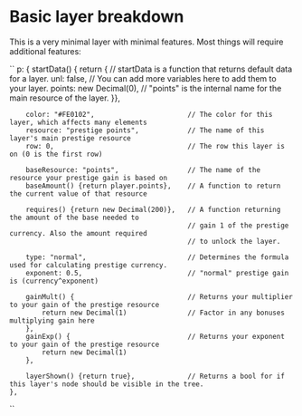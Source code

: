 # Basic layer breakdown

This is a very minimal layer with minimal features. Most things will require additional features:

``
p: {
        startData() { return {                  // startData is a function that returns default data for a layer. 
            unl: false,                         // You can add more variables here to add them to your layer.
            points: new Decimal(0),             // "points" is the internal name for the main resource of the layer.
        }},

        color: "#FE0102",                       // The color for this layer, which affects many elements
        resource: "prestige points",            // The name of this layer's main prestige resource
        row: 0,                                 // The row this layer is on (0 is the first row)

        baseResource: "points",                 // The name of the resource your prestige gain is based on
        baseAmount() {return player.points},    // A function to return the current value of that resource

        requires() {return new Decimal(200)},   // A function returning the amount of the base needed to
                                                // gain 1 of the prestige currency. Also the amount required
                                                // to unlock the layer.
        
        type: "normal",                         // Determines the formula used for calculating prestige currency.
        exponent: 0.5,                          // "normal" prestige gain is (currency^exponent)

        gainMult() {                            // Returns your multiplier to your gain of the prestige resource
            return new Decimal(1)               // Factor in any bonuses multiplying gain here
        },
        gainExp() {                             // Returns your exponent to your gain of the prestige resource
            return new Decimal(1)
        },

        layerShown() {return true},             // Returns a bool for if this layer's node should be visible in the tree.
    }, 
``